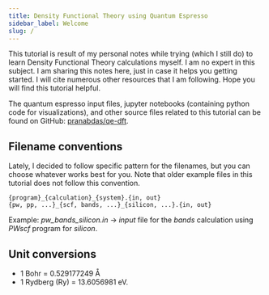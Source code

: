 ```yaml
---
title: Density Functional Theory using Quantum Espresso
sidebar_label: Welcome
slug: /
---
```

This tutorial is result of my personal notes while trying (which I still do) to
learn Density Functional Theory calculations myself. I am no expert in this
subject. I am sharing this notes here, just in case it helps you getting
started. I will cite numerous other resources that I am following. Hope you will
find this tutorial helpful.

The quantum espresso input files, jupyter notebooks (containing python code for
visualizations), and other source files related to this tutorial can be found on
GitHub: [pranabdas/qe-dft](https://github.com/pranabdas/qe-dft).

## Filename conventions
Lately, I decided to follow specific pattern for the filenames, but you can
choose whatever works best for you. Note that older example files in this
tutorial does not follow this convention.
```
{program}_{calculation}_{system}.{in, out}
{pw, pp, ...}_{scf, bands, ...}_{silicon, ...}.{in, out}
```

Example: *pw_bands_silicon.in* → *input* file for the *bands* calculation using
*PWscf* program for *silicon*.

## Unit conversions

- 1 Bohr = 0.529177249 Å
- 1 Rydberg (Ry) = 13.6056981 eV.
